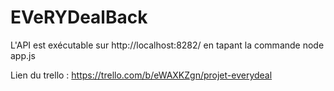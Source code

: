 # EVeRYDealBack
L'API est exécutable sur http://localhost:8282/ en tapant la commande node app.js 

Lien du trello : https://trello.com/b/eWAXKZgn/projet-everydeal
